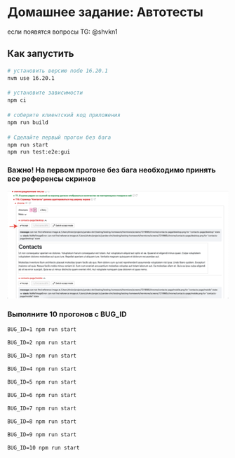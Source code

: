 # Домашнее задание: Автотесты

если появятся вопросы TG: @shvkn1 
## Как запустить

```sh
# установить версию node 16.20.1
nvm use 16.20.1

# установите зависимости
npm ci

# соберите клиентский код приложения
npm run build

# Сделайте первый прогон без бага
npm run start
npm run test:e2e:gui
```

### Важно! На первом прогоне без бага необходимо принять все референсы скринов
![img.png](img.png)


### Выполните 10 прогонов с BUG_ID

```
BUG_ID=1 npm run start
```
```
BUG_ID=2 npm run start
```
```
BUG_ID=3 npm run start
```
```
BUG_ID=4 npm run start
```
```
BUG_ID=5 npm run start
```
```
BUG_ID=6 npm run start
```
```
BUG_ID=7 npm run start
```
```
BUG_ID=8 npm run start
```
```
BUG_ID=9 npm run start
```
```
BUG_ID=10 npm run start
```
